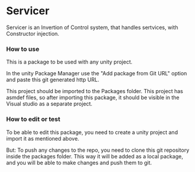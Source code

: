 # Servicer
Servicer is an Invertion of Control system, that handles sertvices, with Constructor injection.

### How to use
This is a package to be used with any unity project.

In the unity Package Manager use the "Add package from Git URL" option and paste this git generated http URL.

This project should be imported to the Packages folder. 
This project has asmdef files, so after importing this package, it should be visible in the Visual studio as a separate project.

### How to edit or test

To be able to edit this package, you need to create a unity project and import it as mentioned above.

But:
To push any changes to the repo, you need to clone this git repository inside the packages folder. This way it will be added as a local package, and you will be able to make changes and push them to git.
